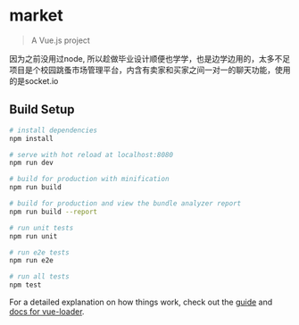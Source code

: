 # market

> A Vue.js project

因为之前没用过node, 所以趁做毕业设计顺便也学学，也是边学边用的，太多不足
项目是个校园跳蚤市场管理平台，内含有卖家和买家之间一对一的聊天功能，使用的是socket.io

## Build Setup

``` bash
# install dependencies
npm install

# serve with hot reload at localhost:8080
npm run dev

# build for production with minification
npm run build

# build for production and view the bundle analyzer report
npm run build --report

# run unit tests
npm run unit

# run e2e tests
npm run e2e

# run all tests
npm test
```

For a detailed explanation on how things work, check out the [guide](http://vuejs-templates.github.io/webpack/) and [docs for vue-loader](http://vuejs.github.io/vue-loader).
